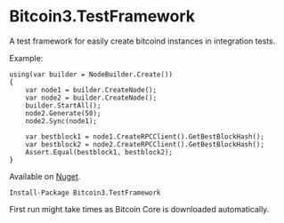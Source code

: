 # Bitcoin3.TestFramework
A test framework for easily create bitcoind instances in integration tests.

Example:
```
using(var builder = NodeBuilder.Create())
{
	var node1 = builder.CreateNode();
	var node2 = builder.CreateNode();
	builder.StartAll();
	node2.Generate(50);
	node2.Sync(node1);

	var bestblock1 = node1.CreateRPCClient().GetBestBlockHash();
	var bestblock2 = node2.CreateRPCClient().GetBestBlockHash();
	Assert.Equal(bestblock1, bestblock2);
}
```

Available on [Nuget](https://www.nuget.org/packages/Bitcoin3.TestFramework/).

```
Install-Package Bitcoin3.TestFramework
```

First run might take times as Bitcoin Core is downloaded automatically.
